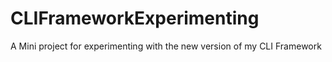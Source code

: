 # CLIFrameworkExperimenting
 A Mini project for experimenting with the new version of my CLI Framework
